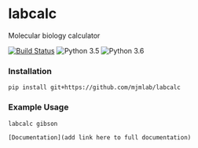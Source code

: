 # labcalc
Molecular biology calculator

[![Build Status](https://travis-ci.org/mjmlab/labcalc.svg?branch=master)](https://travis-ci.org/mjmlab/labcalc)
![Python 3.5](https://img.shields.io/badge/python-3.5-blue.svg)
![Python 3.6](https://img.shields.io/badge/python-3.6-blue.svg)


### Installation

```
pip install git+https://github.com/mjmlab/labcalc
```

### Example Usage

```
labcalc gibson
```


`[Documentation](add link here to full documentation)`
